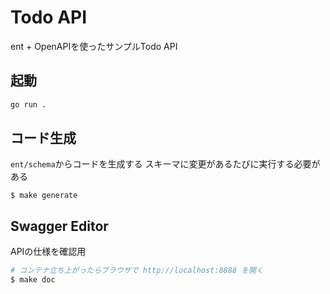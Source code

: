 # Todo API
ent + OpenAPIを使ったサンプルTodo API

## 起動
```sh
go run .
```

## コード生成
`ent/schema`からコードを生成する
スキーマに変更があるたびに実行する必要がある

```
$ make generate
```

## Swagger Editor
APIの仕様を確認用

```sh
# コンテナ立ち上がったらブラウザで http://localhost:8888 を開く
$ make doc
```
